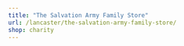 ```yaml
---
title: "The Salvation Army Family Store"
url: /lancaster/the-salvation-army-family-store/
shop: charity
---
```

